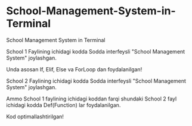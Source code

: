 # School-Management-System-in-Terminal
School Management System in Terminal

School 1 Faylining ichidagi kodda Sodda interfeysli "School Management System" joylashgan. 

Unda asosan If, Elif, Else va ForLoop dan foydalanilgan!

School 2 Faylining ichidagi kodda Sodda interfeysli "School Management System" joylashgan.

Ammo School 1 faylining ichidagi koddan farqi shundaki School 2 fayl ichidagi kodda Def(Function) lar foydalanilgan. 

Kod optimallashtirilgan!